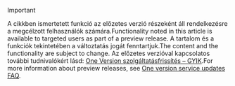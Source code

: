 > [!IMPORTANT]
> <span data-ttu-id="a4c1b-101">A cikkben ismertetett funkció az előzetes verzió részeként áll rendelkezésre a megcélzott felhasználók számára.</span><span class="sxs-lookup"><span data-stu-id="a4c1b-101">Functionality noted in this article is available to targeted users as part of a preview release.</span></span> <span data-ttu-id="a4c1b-102">A tartalom és a funkciók tekintetében a változtatás jogát fenntartjuk.</span><span class="sxs-lookup"><span data-stu-id="a4c1b-102">The content and the functionality are subject to change.</span></span> <span data-ttu-id="a4c1b-103">Az előzetes verzióval kapcsolatos további tudnivalókért lásd: [One Version szolgáltatásfrissítés – GYIK](https://docs.microsoft.com/dynamics365/unified-operations/fin-and-ops/get-started/one-version).</span><span class="sxs-lookup"><span data-stu-id="a4c1b-103">For more information about preview releases, see [One version service updates FAQ](https://docs.microsoft.com/dynamics365/unified-operations/fin-and-ops/get-started/one-version).</span></span>
